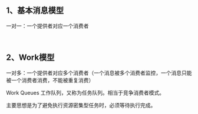 ## 1、基本消息模型

一对一：一个提供者对应一个消费者

<br>

## 2、Work模型

一对多：一个提供者对应多个消费者（一个消息被多个消费者监控，一个消息只能被一个消费者消费，不能被重复消费）

Work Queues 工作队列，又称为任务队列。相当于竞争消费者模式。

主要思想是为了避免执行资源密集型任务时，必须等待执行完成。




